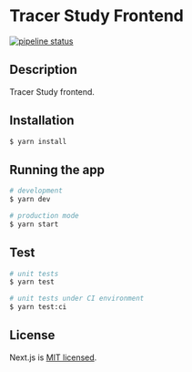 # Tracer Study Frontend


[![pipeline status](https://gitlab.cs.ui.ac.id/tracer-study-poltekssn/tracer-study-fe/badges/staging/pipeline.svg)](https://gitlab.cs.ui.ac.id/tracer-study-poltekssn/tracer-study-fe/-/commits/staging) 


## Description

Tracer Study frontend.

## Installation

```bash
$ yarn install
```

## Running the app

```bash
# development
$ yarn dev

# production mode
$ yarn start
```

## Test

```bash
# unit tests
$ yarn test

# unit tests under CI environment
$ yarn test:ci
```

## License

Next.js is [MIT licensed](LICENSE).

